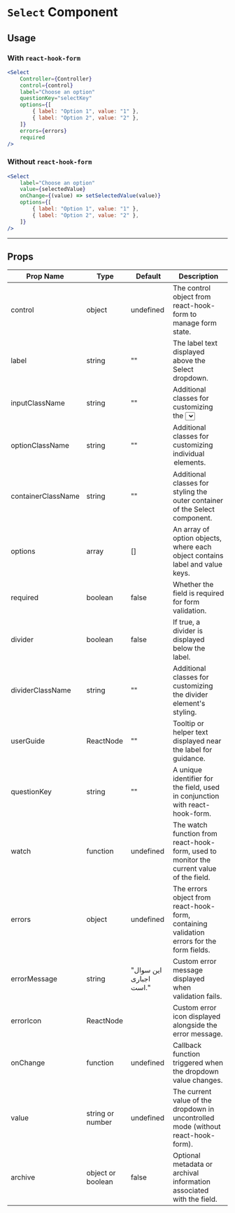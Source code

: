 # `Select` Component

## Usage

### With `react-hook-form`

```jsx
<Select
    Controller={Controller}
    control={control}
    label="Choose an option"
    questionKey="selectKey"
    options={[
        { label: "Option 1", value: "1" },
        { label: "Option 2", value: "2" },
    ]}
    errors={errors}
    required
/>
```

### Without `react-hook-form`

```jsx
<Select
    label="Choose an option"
    value={selectedValue}
    onChange={(value) => setSelectedValue(value)}
    options={[
        { label: "Option 1", value: "1" },
        { label: "Option 2", value: "2" },
    ]}
/>
```

---

## Props

| Prop Name          | Type              | Default                | Description                                                                               |
| ------------------ | ----------------- | ---------------------- | ----------------------------------------------------------------------------------------- |
| control            | object            | undefined              | The control object from react-hook-form to manage form state.                             |
| label              | string            | ""                     | The label text displayed above the Select dropdown.                                       |
| inputClassName     | string            | ""                     | Additional classes for customizing the <select> element's styling.                        |
| optionClassName    | string            | ""                     | Additional classes for customizing individual <option> elements.                          |
| containerClassName | string            | ""                     | Additional classes for styling the outer container of the Select component.               |
| options            | array             | []                     | An array of option objects, where each object contains label and value keys.              |
| required           | boolean           | false                  | Whether the field is required for form validation.                                        |
| divider            | boolean           | false                  | If true, a divider is displayed below the label.                                          |
| dividerClassName   | string            | ""                     | Additional classes for customizing the divider element's styling.                         |
| userGuide          | ReactNode         | ""                     | Tooltip or helper text displayed near the label for guidance.                             |
| questionKey        | string            | ""                     | A unique identifier for the field, used in conjunction with react-hook-form.              |
| watch              | function          | undefined              | The watch function from react-hook-form, used to monitor the current value of the field.  |
| errors             | object            | undefined              | The errors object from react-hook-form, containing validation errors for the form fields. |
| errorMessage       | string            | "این سوال اجباری است." | Custom error message displayed when validation fails.                                     |
| errorIcon          | ReactNode         | <BiError />            | Custom error icon displayed alongside the error message.                                  |
| onChange           | function          | undefined              | Callback function triggered when the dropdown value changes.                              |
| value              | string or number  | undefined              | The current value of the dropdown in uncontrolled mode (without react-hook-form).         |
| archive            | object or boolean | false                  | Optional metadata or archival information associated with the field.                      |
